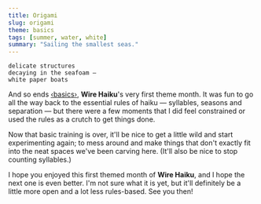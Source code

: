 ```yaml
---
title: Origami
slug: origami
theme: basics
tags: [summer, water, white]
summary: "Sailing the smallest seas."
---
```


```
delicate structures
decaying in the seafoam —
white paper boats
```

And so ends [‹basics›][1], **Wire Haiku**'s very first theme month.
It was fun to go all the way back to the essential rules of haiku — syllables, seasons and separation — but there were a few moments that I did feel constrained or used the rules as a crutch to get things done.

Now that basic training is over, it'll be nice to get a little wild and start experimenting again; to mess around and make things that don't exactly fit into the neat spaces we've been carving here.
(It'll also be nice to stop counting syllables.)

I hope you enjoyed this first themed month of **Wire Haiku**, and I hope the next one is even better.
I'm not sure what it is yet, but it'll definitely be a little more open and a lot less rules-based.
See you then!

[1]: /theme/basics/
